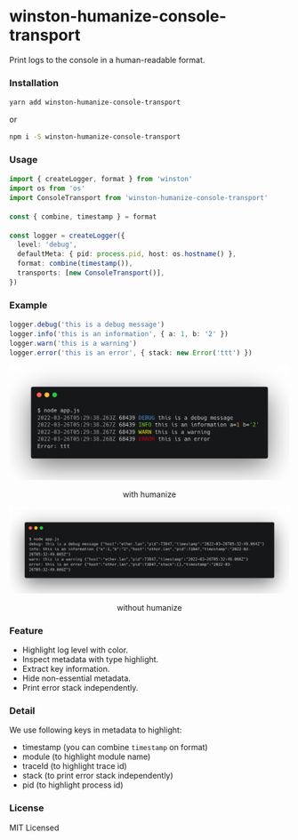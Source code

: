 # winston-humanize-console-transport

Print logs to the console in a human-readable format.

### Installation

```sh
yarn add winston-humanize-console-transport
```

or

```sh
npm i -S winston-humanize-console-transport
```

### Usage

```ts
import { createLogger, format } from 'winston'
import os from 'os'
import ConsoleTransport from 'winston-humanize-console-transport'

const { combine, timestamp } = format

const logger = createLogger({
  level: 'debug',
  defaultMeta: { pid: process.pid, host: os.hostname() },
  format: combine(timestamp()),
  transports: [new ConsoleTransport()],
})
```

### Example

```ts
logger.debug('this is a debug message')
logger.info('this is an information', { a: 1, b: '2' })
logger.warn('this is a warning')
logger.error('this is an error', { stack: new Error('ttt') })
```

![humanize](./doc/humanize.png)

<center>with humanize</center>

![simple](./doc/simple.png)

<center>without humanize</center>

### Feature

- Highlight log level with color.
- Inspect metadata with type highlight.
- Extract key information.
- Hide non-essential metadata.
- Print error stack independently.

### Detail

We use following keys in metadata to highlight:

- timestamp (you can combine `timestamp` on format)
- module (to highlight module name)
- traceId (to highlight trace id)
- stack (to print error stack independently)
- pid (to highlight process id)

### License

MIT Licensed
